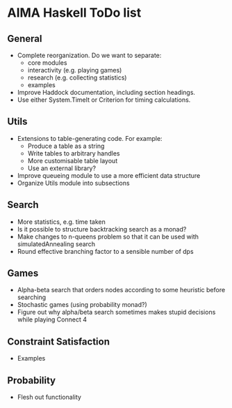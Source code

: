 # AIMA Haskell ToDo list

## General

- Complete reorganization. Do we want to separate:
  - core modules
  - interactivity (e.g. playing games)
  - research (e.g. collecting statistics)
  - examples
- Improve Haddock documentation, including section headings.
- Use either System.TimeIt or Criterion for timing calculations.

## Utils

- Extensions to table-generating code. For example:
  - Produce a table as a string
  - Write tables to arbitrary handles
  - More customisable table layout
  - Use an external library?
- Improve queueing module to use a more efficient data structure
- Organize Utils module into subsections

## Search

- More statistics, e.g. time taken
- Is it possible to structure backtracking search as a monad?
- Make changes to n-queens problem so that it can be used with simulatedAnnealing search
- Round effective branching factor to a sensible number of dps

## Games

- Alpha-beta search that orders nodes according to some heuristic before searching
- Stochastic games (using probability monad?)
- Figure out why alpha/beta search sometimes makes stupid decisions while playing Connect 4

## Constraint Satisfaction

- Examples

## Probability

- Flesh out functionality